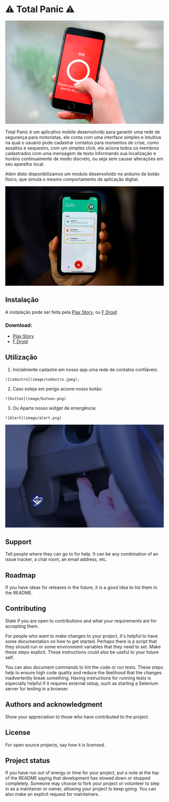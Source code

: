# ⚠️  Total Panic ⚠️

![sos](image/sos.png)

Total Panic é um aplicativo mobile desenvolvido para garantir uma rede de segurança para motoristas, ele conta com uma interface simples e intuitiva
na qual o usuário pode cadastrar contatos para momentos de crise, como assaltos e sequestro, com um simples click, ele aciona todos os membros cadastrados
com uma mensagem de texto informando sua localização e horário continuamente de modo discreto, ou seja sem causar alterações em seu aparelho local.

Além disto disponibilizamos um modulo desenvolvido no arduino de botão físico, que simula o mesmo comportamento da aplicação digital. 

![interface](image/interface.jpg)


## Instalação

A instalação pode ser feita pela [Play Story](), ou [F Droid]()
### Download:
  - [Play Story]()
  - [F Droid]()

## Utilização

1. Inicialmente cadastre em nosso app uma rede de contatos confiáveis:

``` 
![cadastro](image/cadastro.jpeg);
```

2. Caso esteja em perigo acione nosso botão: 

```
![button](image/butoon.png)
```

3. Ou Aparte nosso widget de emergência: 

```
![Alert](image/alert.png)
```





![button](image/butoon.png) 



## Support
Tell people where they can go to for help. It can be any combination of an issue tracker, a chat room, an email address, etc.

## Roadmap
If you have ideas for releases in the future, it is a good idea to list them in the README.

## Contributing
State if you are open to contributions and what your requirements are for accepting them.

For people who want to make changes to your project, it's helpful to have some documentation on how to get started. Perhaps there is a script that they should run or some environment variables that they need to set. Make these steps explicit. These instructions could also be useful to your future self.

You can also document commands to lint the code or run tests. These steps help to ensure high code quality and reduce the likelihood that the changes inadvertently break something. Having instructions for running tests is especially helpful if it requires external setup, such as starting a Selenium server for testing in a browser.

## Authors and acknowledgment
Show your appreciation to those who have contributed to the project.

## License
For open source projects, say how it is licensed.

## Project status
If you have run out of energy or time for your project, put a note at the top of the README saying that development has slowed down or stopped completely. Someone may choose to fork your project or volunteer to step in as a maintainer or owner, allowing your project to keep going. You can also make an explicit request for maintainers.

